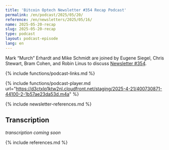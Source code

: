 ```yaml
---
title: 'Bitcoin Optech Newsletter #354 Recap Podcast'
permalink: /en/podcast/2025/05/20/
reference: /en/newsletters/2025/05/16/
name: 2025-05-20-recap
slug: 2025-05-20-recap
type: podcast
layout: podcast-episode
lang: en
---
```

Mark “Murch” Erhardt and Mike Schmidt are joined by Eugene Siegel, Chris
Stewart, Bram Cohen, and Robin Linus to discuss [Newsletter #354]({{page.reference}}).

{% include functions/podcast-links.md %}

{% include functions/podcast-player.md url="https://d3ctxlq1ktw2nl.cloudfront.net/staging/2025-4-21/400730871-44100-2-1b57ae23da53d.m4a" %}

{% include newsletter-references.md %}

## Transcription

_transcription coming soon_

{% include references.md %}
